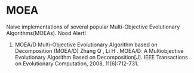 # MOEA
Naive implementations of several popular Multi-Objective Evolutionary Algorithms(MOEAs). Nood Alert!

1. MOEA/D
Multi-Objective Evolutionary Algorithm based on Decomposition (MOEA/D)
Zhang Q , Li H . MOEA/D: A Multiobjective Evolutionary Algorithm Based on Decomposition[J]. IEEE Transactions on Evolutionary Computation, 2008, 11(6):712-731.
